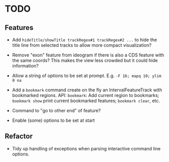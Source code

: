 TODO
====

Features
--------

* Add `hideTitle/showTitle trackRegex#1 trackRegex#2 ...` to hide the title line from selected tracks to allow more compact visualization? 

* Remove "exon" feature from ideogram if there is also a CDS feature with the same coords? This makes the view less crowded but it could hide information?

* Allow a string of options to be set at prompt. E.g. `-F 16; mapq 10; ylim 0 na`

* Add a `bookmark` command create on the fly an IntervalFeatureTrack with bookmarked regions.  API:
`bookmark`: Add current region to bookmarks; `bookmark show` print current bookmarked features;
`bookmark clear`, etc.

* Command to "go to other end" of feature? 

* Enable (some) options to be set at start

Refactor
--------

* Tidy up handling of exceptions when parsing interactive command line options. 
